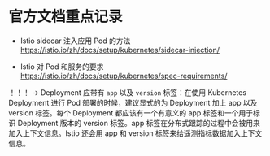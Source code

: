 # 官方文档重点记录

* Istio sidecar 注入应用 Pod 的方法
https://istio.io/zh/docs/setup/kubernetes/sidecar-injection/

* Istio 对 Pod 和服务的要求
https://istio.io/zh/docs/setup/kubernetes/spec-requirements/

！！！ -> Deployment 应带有 `app` 以及 `version` 标签：在使用 Kubernetes Deployment 进行 Pod 部署的时候，建议显式的为 Deployment 加上 app 以及 version 标签。每个 Deployment 都应该有一个有意义的 app 标签和一个用于标识 Deployment 版本的 version 标签。app 标签在分布式跟踪的过程中会被用来加入上下文信息。Istio 还会用 app 和 version 标签来给遥测指标数据加入上下文信息。